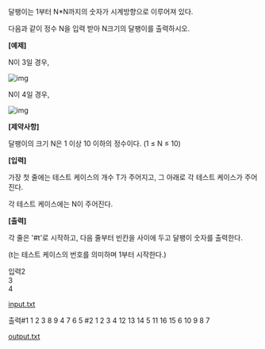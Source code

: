 달팽이는 1부터 N*N까지의 숫자가 시계방향으로 이루어져 있다.

다음과 같이 정수 N을 입력 받아 N크기의 달팽이를 출력하시오.


**[예제]**

N이 3일 경우,
 

![img](https://swexpertacademy.com/main/common/fileDownload.do?downloadType=CKEditorImages&fileId=AV5PpDX6AQIDFAUq)


N이 4일 경우,

![img](https://swexpertacademy.com/main/common/fileDownload.do?downloadType=CKEditorImages&fileId=AV5PpGRqAQQDFAUq)


**[제약사항]**

달팽이의 크기 N은 1 이상 10 이하의 정수이다. (1 ≤ N ≤ 10)


**[입력]**

가장 첫 줄에는 테스트 케이스의 개수 T가 주어지고, 그 아래로 각 테스트 케이스가 주어진다.

각 테스트 케이스에는 N이 주어진다.


**[출력]**

각 줄은 '#t'로 시작하고, 다음 줄부터 빈칸을 사이에 두고 달팽이 숫자를 출력한다.

(t는 테스트 케이스의 번호를 의미하며 1부터 시작한다.)



입력2  
3  
4       

[input.txt](https://swexpertacademy.com/main/common/contestProb/contestProbDown.do?downType=in&contestProbId=AV5PobmqAPoDFAUq&_menuId=AVtnUz06AA3w6KZN&_menuF=true)

출력#1
1 2 3
8 9 4
7 6 5
\#2
1 2 3 4
12 13 14 5
11 16 15 6
10 9 8 7

[output.txt](https://swexpertacademy.com/main/common/contestProb/contestProbDown.do?downType=out&contestProbId=AV5PobmqAPoDFAUq&_menuId=AVtnUz06AA3w6KZN&_menuF=true)

